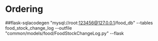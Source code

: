 # Ordering
##flask-sqlacodegen "mysql://root:123456@127.0.0.1/food_db" --tables food_stock_change_log --outfile "common/models/food/FoodStockChangeLog.py"  --flask
